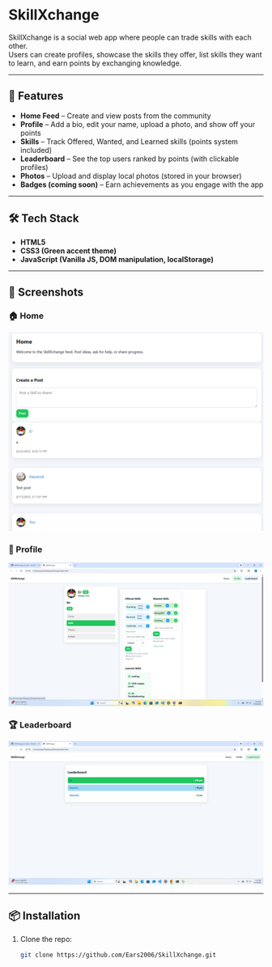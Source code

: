 # SkillXchange

SkillXchange is a social web app where people can trade skills with each other.  
Users can create profiles, showcase the skills they offer, list skills they want to learn, and earn points by exchanging knowledge.  

---

## 🚀 Features
- **Home Feed** – Create and view posts from the community  
- **Profile** – Add a bio, edit your name, upload a photo, and show off your points  
- **Skills** – Track Offered, Wanted, and Learned skills (points system included)  
- **Leaderboard** – See the top users ranked by points (with clickable profiles)  
- **Photos** – Upload and display local photos (stored in your browser)  
- **Badges (coming soon)** – Earn achievements as you engage with the app  

---

## 🛠️ Tech Stack
- **HTML5**  
- **CSS3 (Green accent theme)**  
- **JavaScript (Vanilla JS, DOM manipulation, localStorage)**  

---

## 📸 Screenshots

### 🏠 Home
![SkillXchange Home](Screenshot-home.png)

### 👤 Profile
![SkillXchange Profile](Screenshot-profile.png)

### 🏆 Leaderboard
![SkillXchange Leaderboard](Screenshot-leaderboard.png)

---

## 📦 Installation
1. Clone the repo:  
   ```bash
   git clone https://github.com/Ears2006/SkillXchange.git
